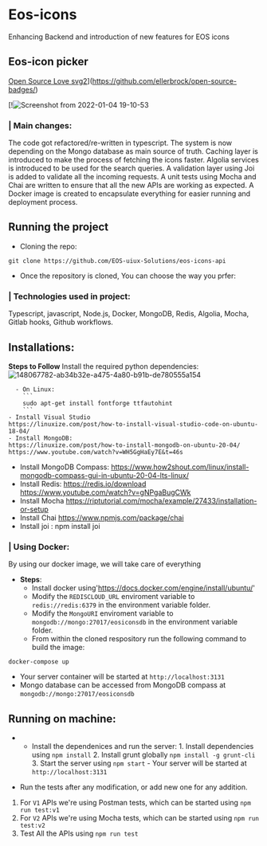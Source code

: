 # Eos-icons
Enhancing Backend and introduction of new features for EOS icons
## Eos-icon picker
[Open Source Love svg2](https://badges.frapsoft.com/os/v2/open-source.svg?v=103)](https://github.com/ellerbrock/open-source-badges/)


[!![Screenshot from 2022-01-04 19-10-53](https://user-images.githubusercontent.com/94596249/148067782-ab34b32e-a475-4a80-b91b-de780555a154.png)


### | Main changes:
The code got refactored/re-written in typescript.
The system is now depending on the Mongo database as main source of truth.
Caching layer is introduced to make the process of fetching the icons faster.
Algolia services is introduced to be used for the search queries.
A validation layer using Joi is added to validate all the incoming requests.
A unit tests using Mocha and Chai are written to ensure that all the new APIs are working as expected.
A Docker image is created to encapsulate everything for easier running and deployment process.

## Running the project

- Cloning the repo:
````
git clone https://github.com/EOS-uiux-Solutions/eos-icons-api
````
- Once the repository is cloned, You can choose the way you prfer: 


### | Technologies used in project:
Typescript, javascript, Node.js, Docker, MongoDB, Redis, Algolia, Mocha, Gitlab hooks, Github workflows.

## Installations:
  **Steps to Follow**
   Install the required python dependencies:![148067782-ab34b32e-a475-4a80-b91b-de780555a154](https://user-images.githubusercontent.com/94596249/148068046-a81d5695-9d28-4672-a250-a06c1ed78ce9.png)

      - On Linux: 
        ```
        sudo apt-get install fontforge ttfautohint
        ```
    - Install Visual Studio
    https://linuxize.com/post/how-to-install-visual-studio-code-on-ubuntu-18-04/
    - Install MongoDB: 
    https://linuxize.com/post/how-to-install-mongodb-on-ubuntu-20-04/
    https://www.youtube.com/watch?v=WH5GgHaEy7E&t=46s
   - Install MongoDB Compass:
    https://www.how2shout.com/linux/install-mongodb-compass-gui-in-ubuntu-20-04-lts-linux/
   - Install Redis: 
    https://redis.io/download
    https://www.youtube.com/watch?v=gNPgaBugCWk
   - Install Mocha
    https://riptutorial.com/mocha/example/27433/installation-or-setup
   - Install Chai
    https://www.npmjs.com/package/chai
   - Install joi : npm install joi

### | Using Docker: 
  By using our docker image, we will take care of everything</br> 
  - **Steps**:
    - Install docker using'https://docs.docker.com/engine/install/ubuntu/'
    - Modify the `REDISCLOUD_URL` enviroment variable to `redis://redis:6379` in the environment variable folder.
    - Modify the `MongoURI` enviroment variable to `mongodb://mongo:27017/eosiconsdb` in the environment variable folder.
    - From within the cloned respository run the following command to build the image: </br>
  ````
  docker-compose up
  ````
  - Your server container will be started at `http://localhost:3131`
  - Mongo database can be accessed from MongoDB compass at `mongodb://mongo:27017/eosiconsdb`
  
 ## Running on machine:
   - - Install the dependenices and run the server: 
    1. Install dependencies using `npm install`
    2. Install grunt globally `npm install -g grunt-cli`
    3. Start the server using `npm start`
    - Your server will be started at `http://localhost:3131`
    
- Run the tests after any modification, or add new one for any addition. 
1. For `V1` APIs we're using Postman tests, which can be started using `npm run test:v1`
2. For `V2` APIs we're using Mocha tests, which can be started using `npm run test:v2`
3. Test All the APIs using `npm run test` 




